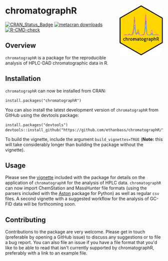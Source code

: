 # chromatographR <a href='https://ethanbass.github.io/chromatographR/'><img src='man/figures/logo.png' align="right" height="160" /></a>

<!-- badges: start -->
  [![CRAN_Status_Badge](https://www.r-pkg.org/badges/version/chromatographR)](https://cran.r-project.org/package=chromatographR)
  [![metacran downloads](https://cranlogs.r-pkg.org/badges/last-week/chromatographR)](https://cran.r-project.org/package=chromatographR)
  [![R-CMD-check](https://github.com/ethanbass/chromatographR/actions/workflows/R-CMD-check.yaml/badge.svg)](https://github.com/ethanbass/chromatographR/actions/workflows/R-CMD-check.yaml)
  <!-- badges: end -->

## Overview
`chromatographR` is a package for the reproducible analysis of HPLC-DAD chromatographic data in R.
  
## Installation

`chromatographR` can now be installed from CRAN:

```
install.packages("chromatographR")
```

You can also install the latest development version of `chromatographR` from GitHub using the devtools package:

```
install.packages("devtools")
devtools::install_github("https://github.com/ethanbass/chromatographR/")
```

To build the vignette, include the argument `build_vignettes=TRUE` (**Note:** this will take considerably longer than building the package without the vignette).

## Usage
Please see the [vignette](https://ethanbass.github.io/chromatographR/articles/chromatographR.html) included with the package for details on the application of `chromatographR` for the analysis of HPLC data. `chromatographR` can now import ChemStation and MassHunter file formats (using the parsers included with the [Aston](https://github.com/bovee/aston) package for Python) as well as regular `csv` files. A second vignette with a suggested workflow for the analysis of GC-FID data will be forthcoming soon. 

## Contributing

Contributions to the package are very welcome. Please get in touch (preferable by opening a GitHub issue) to discuss any suggestions or to file a bug report. You can also file an issue if you have a file format that you'd like to be able to read that isn't currently supported by chromatographR, preferably with a link to an example file.
